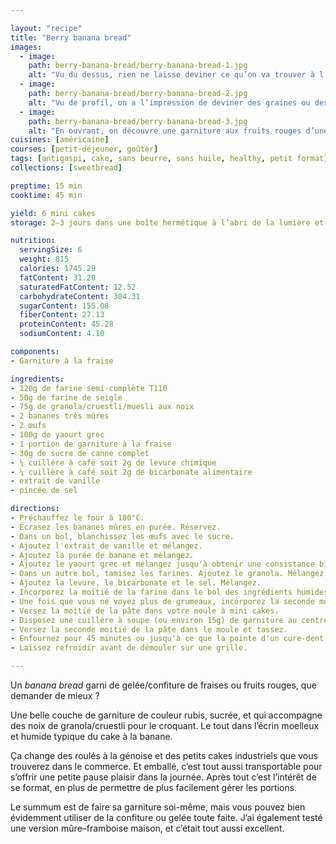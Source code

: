 ```yaml
---

layout: "recipe"
title: "Berry banana bread"
images:
  - image:
    path: berry-banana-bread/berry-banana-bread-1.jpg
    alt: "Vu du dessus, rien ne laisse deviner ce qu’on va trouver à l’intérieur, si ce n‘est une couleur dorée rosée caractéristique de la gelée ou confiture de fruits rouges. On aperçoit également quelques flocons d’avoine."
  - image:
    path: berry-banana-bread/berry-banana-bread-2.jpg
    alt: "Vu de profil, on a l’impression de deviner des graines ou des noix, avec des tâches dont il est difficile de dire à quoi elles sont dues."
  - image:
    path: berry-banana-bread/berry-banana-bread-3.jpg
    alt: "En ouvrant, on découvre une garniture aux fruits rouges d’une générosité assurée. La mie autour n’est pas mouillée pour autant, tout juste humide comme il faut."
cuisines: [américaine]
courses: [petit-déjeuner, goûter]
tags: [antigaspi, cake, sans beurre, sans huile, healthy, petit format]
collections: [sweetbread]

preptime: 15 min
cooktime: 45 min

yield: 6 mini cakes
storage: 2–3 jours dans une boîte hermétique à l’abri de la lumière et de la chaleur. 5 jours au frigo. 2 mois au congélateur.

nutrition:
  servingSize: 6
  weight: 815
  calories: 1745.29
  fatContent: 31.20
  saturatedFatContent: 12.52
  carbohydrateContent: 304.31
  sugarContent: 155.08
  fiberContent: 27.13
  proteinContent: 45.28
  sodiumContent: 4.10

components:
- Garniture à la fraise

ingredients:
- 120g de farine semi-complète T110
- 50g de farine de seigle
- 75g de granola/cruestli/muesli aux noix
- 2 bananes très mûres
- 2 œufs
- 100g de yaourt grec
- 1 portion de garniture à la fraise
- 30g de sucre de canne complet
- ¼ cuillère à café soit 2g de levure chimique
- ¼ cuillère à café soit 2g de bicarbonate alimentaire
- extrait de vanille
- pincée de sel

directions:
- Préchauffez le four à 180°C.
- Écrasez les bananes mûres en purée. Réservez.
- Dans un bol, blanchissez les œufs avec le sucre.
- Ajoutez l'extrait de vanille et mélangez. 
- Ajoutez la purée de banane et mélangez.
- Ajoutez le yaourt grec et mélangez jusqu'à obtenir une consistance bien homogène.
- Dans un autre bol, tamisez les farines. Ajoutez le granola. Mélangez.
- Ajoutez la levure, le bicarbonate et le sel. Mélangez. 
- Incorporez la moitié de la farine dans le bol des ingrédients humides à la maryse. 
- Une fois que vous ne voyez plus de grumeaux, incorporez la seconde moitié. Réservez.
- Versez la moitié de la pâte dans votre moule à mini cakes.
- Disposez une cuillère à soupe (ou environ 15g) de garniture au centre de la pâte.
- Versez la seconde moitié de la pâte dans le moule et tassez.
- Enfournez pour 45 minutes ou jusqu'à ce que la pointe d'un cure-dent ressorte sèche. 
- Laissez refroidir avant de démouler sur une grille.

---
```


Un <i lang="en">banana bread</i> garni de gelée/confiture de fraises ou fruits rouges, que demander de mieux&nbsp;?

Une belle couche de garniture de couleur rubis, sucrée, et qui accompagne des noix de granola/cruestli pour le croquant. Le tout dans l’écrin moelleux et humide typique du cake à la banane. 

Ça change des roulés à la génoise et des petits cakes industriels que vous trouverez dans le commerce. Et emballé, c’est tout aussi transportable pour s’offrir une petite pause plaisir dans la journée. Après tout c’est l’intérêt de se format, en plus de permettre de plus facilement gérer les portions.

Le summum est de faire sa garniture soi-même, mais vous pouvez bien évidemment utiliser de la confiture ou gelée toute faite. J’ai également testé une version mûre–framboise maison, et c’était tout aussi excellent.